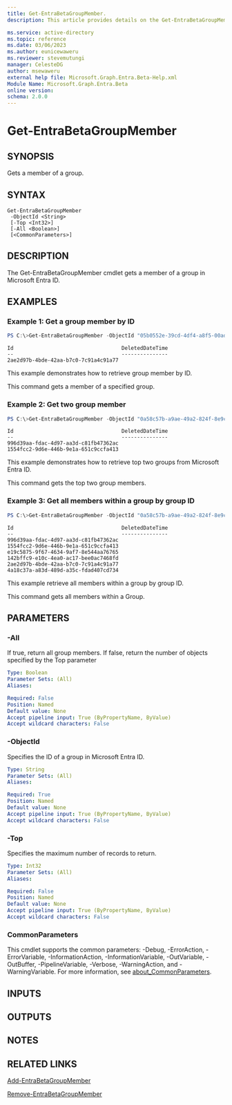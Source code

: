 ```yaml
---
title: Get-EntraBetaGroupMember.
description: This article provides details on the Get-EntraBetaGroupMember command.

ms.service: active-directory
ms.topic: reference
ms.date: 03/06/2023
ms.author: eunicewaweru
ms.reviewer: stevemutungi
manager: CelesteDG
author: msewaweru
external help file: Microsoft.Graph.Entra.Beta-Help.xml
Module Name: Microsoft.Graph.Entra.Beta
online version:
schema: 2.0.0
---
```


# Get-EntraBetaGroupMember

## SYNOPSIS
Gets a member of a group.

## SYNTAX

```
Get-EntraBetaGroupMember 
 -ObjectId <String> 
 [-Top <Int32>] 
 [-All <Boolean>] 
 [<CommonParameters>]
```

## DESCRIPTION
The Get-EntraBetaGroupMember cmdlet gets a member of a group in Microsoft Entra ID.

## EXAMPLES

### Example 1: Get a group member by ID
```Powershell
PS C:\>Get-EntraBetaGroupMember -ObjectId "05b0552e-39cd-4df4-a8f5-00ade912e83d"
```
```output
Id                                   DeletedDateTime
--                                   ---------------
2ae2d97b-4bde-42aa-b7c0-7c91a4c91a77
```

This example demonstrates how to retrieve group member by ID.  

This command gets a member of a specified group.

### Example 2: Get two group member
```powershell
PS C:\>Get-EntraBetaGroupMember -ObjectId "0a58c57b-a9ae-49a2-824f-8e9cb86d4512" -Top 2
```
```output
Id                                   DeletedDateTime
--                                   ---------------
996d39aa-fdac-4d97-aa3d-c81fb47362ac
1554fcc2-9d6e-446b-9e1a-651c9ccfa413
```

This example demonstrates how to retrieve top two groups from Microsoft Entra ID.  

This command gets the top two group members.

### Example 3: Get all members within a group by group ID
```powershell
PS C:\>Get-EntraBetaGroupMember -ObjectId "0a58c57b-a9ae-49a2-824f-8e9cb86d4512" -All $true
```
```output
Id                                   DeletedDateTime
--                                   ---------------
996d39aa-fdac-4d97-aa3d-c81fb47362ac
1554fcc2-9d6e-446b-9e1a-651c9ccfa413
e19c5875-9f67-4634-9af7-8e544aa76765
142bffc9-e10c-4ea0-ac17-bee0ac7468fd
2ae2d97b-4bde-42aa-b7c0-7c91a4c91a77
4a18c37a-a83d-489d-a35c-fdad407cd734
```

This example retrieve all members within a group by group ID.  

This command gets all members within a Group.

## PARAMETERS

### -All
If true, return all group members.
If false, return the number of objects specified by the Top parameter

```yaml
Type: Boolean
Parameter Sets: (All)
Aliases:

Required: False
Position: Named
Default value: None
Accept pipeline input: True (ByPropertyName, ByValue)
Accept wildcard characters: False
```

### -ObjectId
Specifies the ID of a group in Microsoft Entra ID.

```yaml
Type: String
Parameter Sets: (All)
Aliases:

Required: True
Position: Named
Default value: None
Accept pipeline input: True (ByPropertyName, ByValue)
Accept wildcard characters: False
```

### -Top
Specifies the maximum number of records to return.

```yaml
Type: Int32
Parameter Sets: (All)
Aliases:

Required: False
Position: Named
Default value: None
Accept pipeline input: True (ByPropertyName, ByValue)
Accept wildcard characters: False
```

### CommonParameters
This cmdlet supports the common parameters: -Debug, -ErrorAction, -ErrorVariable, -InformationAction, -InformationVariable, -OutVariable, -OutBuffer, -PipelineVariable, -Verbose, -WarningAction, and -WarningVariable. For more information, see [about_CommonParameters](http://go.microsoft.com/fwlink/?LinkID=113216).

## INPUTS

## OUTPUTS

## NOTES

## RELATED LINKS

[Add-EntraBetaGroupMember](Add-EntraBetaGroupMember.md)

[Remove-EntraBetaGroupMember](Remove-EntraBetaGroupMember.md)

